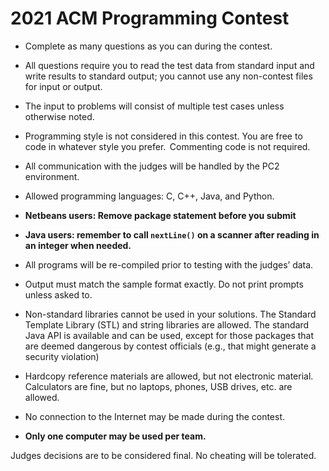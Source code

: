 # 2021 ACM Programming Contest
* Complete as many questions as you can during the contest. 

* All questions require you to read the test data from standard input and write results to standard output; you cannot use any non-contest files for input or output. 

* The input to problems will consist of multiple test cases unless otherwise noted. 

* Programming style is not considered in this contest. You are free to code in whatever style you prefer.  Commenting code is not required. 

* All communication with the judges will be handled by the PC2 environment. 

* Allowed programming languages: C, C++, Java, and Python. 

* **Netbeans users: Remove package statement before you submit** 

* **Java users: remember to call `nextLine()` on a scanner after reading in an integer when needed.**

* All programs will be re-compiled prior to testing with the judges’ data. 

* Output must match the sample format exactly. Do not print prompts unless asked to. 

* Non-standard libraries cannot be used in your solutions. The Standard Template Library (STL) and string libraries are allowed. The standard Java API is available and can be used, except for those packages that are deemed dangerous by contest officials (e.g., that might generate a security violation) 

* Hardcopy reference materials are allowed, but not electronic material. Calculators are fine, but no laptops, phones, USB drives, etc. are allowed.  

* No connection to the Internet may be made during the contest. 

* **Only one computer may be used per team.**

Judges decisions are to be considered final. No cheating will be tolerated. 
